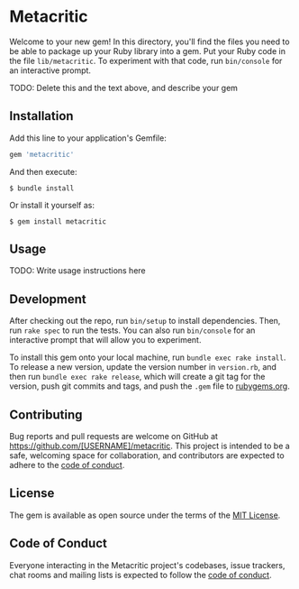 # Metacritic

Welcome to your new gem! In this directory, you'll find the files you need to be able to package up your Ruby library into a gem. Put your Ruby code in the file `lib/metacritic`. To experiment with that code, run `bin/console` for an interactive prompt.

TODO: Delete this and the text above, and describe your gem

## Installation

Add this line to your application's Gemfile:

```ruby
gem 'metacritic'
```

And then execute:

    $ bundle install

Or install it yourself as:

    $ gem install metacritic

## Usage

TODO: Write usage instructions here

## Development

After checking out the repo, run `bin/setup` to install dependencies. Then, run `rake spec` to run the tests. You can also run `bin/console` for an interactive prompt that will allow you to experiment.

To install this gem onto your local machine, run `bundle exec rake install`. To release a new version, update the version number in `version.rb`, and then run `bundle exec rake release`, which will create a git tag for the version, push git commits and tags, and push the `.gem` file to [rubygems.org](https://rubygems.org).

## Contributing

Bug reports and pull requests are welcome on GitHub at https://github.com/[USERNAME]/metacritic. This project is intended to be a safe, welcoming space for collaboration, and contributors are expected to adhere to the [code of conduct](https://github.com/[USERNAME]/metacritic/blob/master/CODE_OF_CONDUCT.md).


## License

The gem is available as open source under the terms of the [MIT License](https://opensource.org/licenses/MIT).

## Code of Conduct

Everyone interacting in the Metacritic project's codebases, issue trackers, chat rooms and mailing lists is expected to follow the [code of conduct](https://github.com/[USERNAME]/metacritic/blob/master/CODE_OF_CONDUCT.md).
